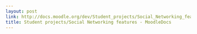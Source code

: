 ```yaml
---
layout: post
link: http://docs.moodle.org/dev/Student_projects/Social_Networking_features
title: Student projects/Social Networking features - MoodleDocs
---
```

